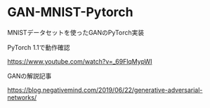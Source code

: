 # GAN-MNIST-Pytorch
MNISTデータセットを使ったGANのPyTorch実装

PyTorch 1.1で動作確認

https://www.youtube.com/watch?v=_69FlqMypWI

GANの解説記事

https://blog.negativemind.com/2019/06/22/generative-adversarial-networks/

